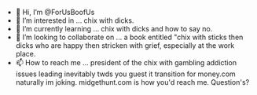 - 👋 Hi, I’m @ForUsBoofUs
- 👀 I’m interested in ... chix with dicks.
- 🌱 I’m currently learning ... chix with dicks and how to say no.
- 💞️ I’m looking to collaborate on ... a book entitled "chix with sticks then dicks who are happy then stricken with grief, especially at the work place.
- 📫 How to reach me ... president of the chix with gambling addiction issues leading inevitably twds you guest it transition for money.com
naturally im joking. midgethunt.com is how you'd reach me. Question's? 
<!---
ForUsBoofUs/ForUsBoofUs is a ✨ special ✨ repository because its `README.md` (this file) appears on your GitHub profile.
You can click the Preview link to take a look at your changes.
--->
